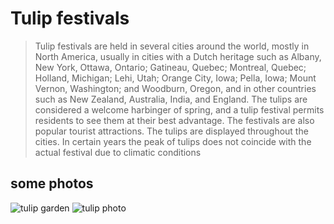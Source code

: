 
# Tulip festivals  
>Tulip festivals are held in several cities around the world, 
mostly in North America, usually in cities with a Dutch heritage
 such as Albany, New York, Ottawa, Ontario; Gatineau, Quebec; 
 Montreal, Quebec; Holland, Michigan; Lehi, Utah; Orange City, Iowa; Pella, Iowa; 
 Mount Vernon, Washington; and Woodburn, Oregon, and in other countries such as New Zealand, Australia, India, 
 and England. The tulips are considered a welcome harbinger of spring, and a tulip festival permits residents to see them at their best advantage.
  The festivals are also popular tourist attractions. The tulips are displayed throughout the cities.
   In certain years the peak of tulips does not 
coincide with the actual festival due to climatic conditions 


## some photos

![tulip garden](https://upload.wikimedia.org/wikipedia/commons/thumb/c/c2/Bed_of_tulips_at_a_Tulip_Festival.JPG/200px-Bed_of_tulips_at_a_Tulip_Festival.JPG )   ![tulip photo](https://upload.wikimedia.org/wikipedia/commons/thumb/1/17/Garden_of_the_Provinces_and_Territories_-_Tulip_Festival_-_2.jpg/200px-Garden_of_the_Provinces_and_Territories_-_Tulip_Festival_-_2.jpg)
